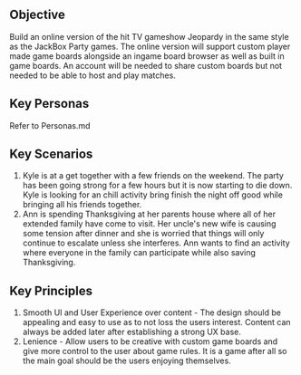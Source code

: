 ## Objective

Build an online version of the hit TV gameshow Jeopardy in the same style as the JackBox Party games. The online version will support custom player made game boards alongside an ingame board browser as well as built in game boards. An account will be needed to share custom boards but not needed to be able to host and play matches. 

## Key Personas

Refer to Personas.md

## Key Scenarios

1.  Kyle is at a get together with a few friends on the weekend. The party has been going strong for a few hours but it is now starting to die down. Kyle is looking for an chill activity bring finish the night off good while bringing all his friends together. 
2.  Ann is spending Thanksgiving at her parents house where all of her extended family have come to visit. Her uncle's new wife is causing some tension after dinner and she is worried that things will only continue to escalate unless she interferes. Ann wants to find an activity where everyone in the family can participate while also saving Thanksgiving.

## Key Principles

1. Smooth UI and User Experience over content - The design should be appealing and easy to use as to not loss the users interest. Content can always be added later after establishing a strong UX base.
2. Lenience - Allow users to be creative with custom game boards and give more control to the user about game rules. It is a game after all so the main goal should be the users enjoying themselves.
